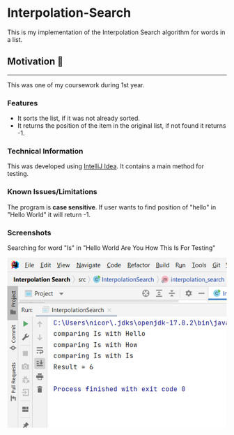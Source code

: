 # Interpolation-Search
This is my implementation of the Interpolation Search algorithm for words in a list.

## Motivation :ski:
---
This was one of my coursework during 1st year.

### Features
- It sorts the list, if it was not already sorted.
- It returns the position of the item in the original list, if not found it returns -1.

### Technical Information
This was developed using [IntelliJ Idea](https://www.jetbrains.com/idea/). It contains a main method for testing.

### Known Issues/Limitations
The program is **case sensitive**. If user wants to find position of "hello" in "Hello World" it will return -1.

### Screenshots

Searching for word "Is" in "Hello World Are You How This Is For Testing"

![](/screenshots/screenshot1.png)
